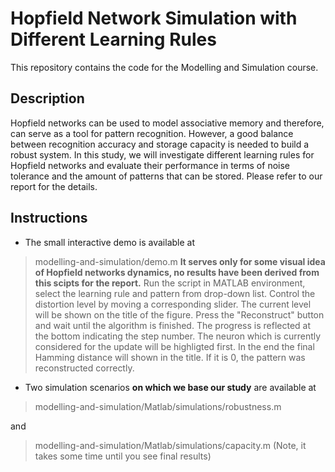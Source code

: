 # Hopfield Network Simulation with Different Learning Rules
This repository contains the code for the Modelling and Simulation course.
## Description
Hopfield networks can be used to model associative memory and therefore, can serve as a tool for pattern recognition. However, a good balance between recognition accuracy and storage capacity is needed to build a robust system. In this study, we will investigate different learning rules for Hopfield networks and evaluate their performance in terms of noise tolerance and the amount of patterns that can be stored. Please refer to our report for the details.
## Instructions

 - The small interactive demo is available at
   

> modelling-and-simulation/demo.m
**It serves only for some visual idea of Hopfield networks dynamics, no results have been derived from this scipts for the report.**
Run the script in MATLAB environment, select the learning rule and pattern from drop-down list. Control the distortion level by moving a corresponding slider. The current level will be shown on the title of the figure. Press the "Reconstruct" button and wait until the algorithm is finished. The progress is reflected at the bottom indicating the step number. The neuron which is currently considered for the update will be highligted first. In the end the final Hamming distance will shown in the title. If it is 0, the pattern was reconstructed correctly.
   
 -  Two simulation scenarios **on which we base our study** are available at
  

>  modelling-and-simulation/Matlab/simulations/robustness.m

and
   

> modelling-and-simulation/Matlab/simulations/capacity.m
(Note, it takes some time until you see final results)


